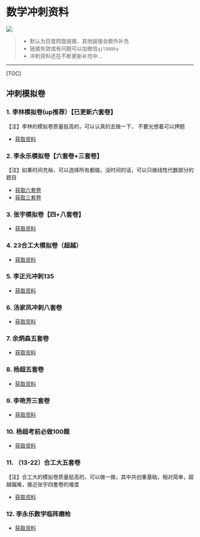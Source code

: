 # 数学冲刺资料

![](https://files.mdnice.com/user/21391/55766dc9-1d68-4412-a827-1c9462597f8a.png)

> - 默认为百度网盘链接，其他链接会额外补充
> - 链接失效或有问题可以加微信`qjl988ky`
> - 冲刺资料还在不断更新补充中...

------

[TOC]

## 冲刺模拟卷

### 1. 李林模拟卷(up推荐）【已更新六套卷】

【注】李林的模拟卷质量挺高的，可以认真的去做一下， 不要光想着可以押题

- [获取资料](https://pan.baidu.com/s/1XHkR9RuAzr0ut1IWAFSA7Q?pwd=gfhb)

### 2. 李永乐模拟卷【六套卷+三套卷】

【注】如果时间充裕，可以选择所有都做，没时间的话，可以只做线性代数部分的题目

- [获取六套卷](https://pan.baidu.com/s/1G4BoWkCasAnd_5t2cZvW8g?pwd=ak8q)
- [获取三套卷](https://pan.baidu.com/s/1lhoT3xbSnTjDdeiUr9_qDw?pwd=75d1)

### 3. 张宇模拟卷【四+八套卷】

- [获取资料](https://pan.baidu.com/s/1WWVmpxERvbBoi_86Nq_s2A?pwd=lya6)

### 4. 23合工大模拟卷（超越）

- [获取资料](https://pan.baidu.com/s/1LsC6uTOlyI1LgbIvMpdfMw?pwd=gfbs)

### 5. 李正元冲刺135

- [获取资料](https://pan.baidu.com/s/18cb24j1PgMfn2WzDiG78CQ?pwd=vf1w)

### 6. 汤家凤冲刺八套卷

- [获取资料](https://pan.baidu.com/s/14gfPmceTUxTqf6C1XfWoaQ?pwd=eges)


### 7. 余炳森五套卷

- [获取资料](https://pan.baidu.com/s/1mM1PEHvjG54SWZ0v38zXWA?pwd=d1z6)

### 8. 杨超五套卷

- [获取资料](https://pan.baidu.com/s/1xiwtclYUV5JG_SJC_AjVhA?pwd=nrvf)

### 9. 李艳芳三套卷

- [获取资料](https://pan.baidu.com/s/1Oy662ZAGkaXnN3uKsgbgmw?pwd=a8i5)

### 10. 杨超考前必做100题

- [获取资料](https://pan.baidu.com/s/1VsoPD0fEaMna3wXiyXepwQ?pwd=n9x1)

### 11. （13-22）合工大五套卷

【注】合工大的模拟卷质量挺高的，可以做一做，其中共创重基础，相对简单，超越偏难，接近张宇四套卷的难度

- [获取资料](https://pan.baidu.com/s/1cmay3Pa9TfaVlrO3SDs7tQ?pwd=l29x)

### 12. 李永乐数学临阵磨枪

- [获取资料](https://pan.baidu.com/s/1al9FrR_LjRCwSgeOtdkgLw?pwd=pgxp)

